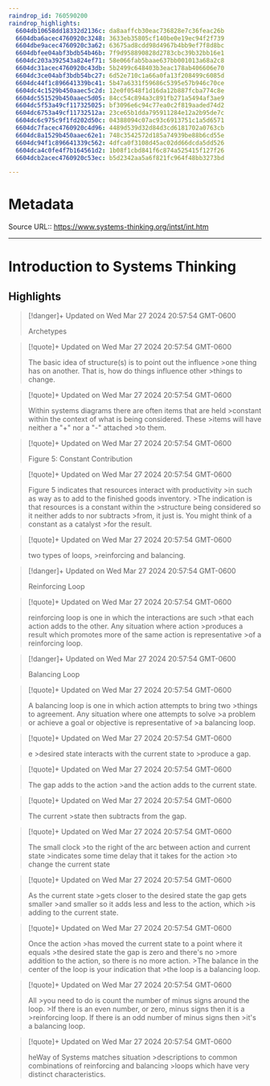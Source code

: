 ```yaml
---
raindrop_id: 760590200
raindrop_highlights:
  6604db10658dd18332d2136c: da8aaffcb30eac736828e7c36feac26b
  6604dba6acec4760920c3248: 3633eb35805cf140be0e19ec94f2f739
  6604dbe9acec4760920c3a62: 63675ad8cdd98d4967b4bb9ef7f8d8bc
  6604dbfee04abf3bdb54b46b: 7f9d958890828d2783cbc39b32bb16e1
  6604dc203a392543a824ef71: 58e066fab5baae637bb001013a68a2c8
  6604dc31acec4760920c43db: 5b2499c648403b3eac178ab406606e70
  6604dc3ce04abf3bdb54bc27: 6d52e710c1a66a0fa13f208499c6085d
  6604dc44f1c896641339bc41: 5b47a6331f59686c5395e57b946c70ce
  6604dc4c1529b450aaec5c2d: 12e0f0548f1d16da12b887fcba774c8e
  6604dc551529b450aaec5d05: 84cc54c894a3c891fb271a5494af3ae9
  6604dc5f53a49cf117325025: bf3096e6c94c77ea0c2f819aaded74d2
  6604dc6753a49cf11732512a: 23ce65b1dda795911284e12a2b95de7c
  6604dc6c975c9f1fd202d50c: 04388094c07ac93c6913751c1a5d6571
  6604dc7facec4760920c4d96: 4489d539d32d84d3cd6181702a0763cb
  6604dc8a1529b450aaec62e1: 748c3542572d185a74939be88b6cd55e
  6604dc94f1c896641339c562: 4dfca0f3108d45ac02dd66dcda5dd526
  6604dca4c0fe4f7b164561d2: 1b08f1cbd841f6c874a525415f127f26
  6604dcb2acec4760920c53ec: b5d2342aa5a6f821fc964f48bb3273bd

---
```


# Metadata
Source URL:: https://www.systems-thinking.org/intst/int.htm


---
# Introduction to Systems Thinking



## Highlights

> [!danger]+ Updated on Wed Mar 27 2024 20:57:54 GMT-0600
>
> Archetypes

> [!quote]+ Updated on Wed Mar 27 2024 20:57:54 GMT-0600
>
> The basic idea of structure(s) is to point out the influence
&gt;one thing has on another. That is, how do things influence other
&gt;things to change.

> [!quote]+ Updated on Wed Mar 27 2024 20:57:54 GMT-0600
>
> Within systems diagrams there are often items that are held
&gt;constant within the context of what is being considered. These
&gt;items will have neither a &quot;+&quot; nor a &quot;-&quot; attached
&gt;to them.

> [!quote]+ Updated on Wed Mar 27 2024 20:57:54 GMT-0600
>
> Figure 5: Constant Contribution

> [!quote]+ Updated on Wed Mar 27 2024 20:57:54 GMT-0600
>
> Figure 5 indicates that resources interact with productivity
&gt;in such as way as to add to the finished goods inventory.
&gt;The indication is that resources is a constant within the
&gt;structure being considered so it neither adds to nor subtracts
&gt;from, it just is. You might think of a constant as a catalyst
&gt;for the result.

> [!quote]+ Updated on Wed Mar 27 2024 20:57:54 GMT-0600
>
> two types of loops,
&gt;reinforcing and balancing.

> [!danger]+ Updated on Wed Mar 27 2024 20:57:54 GMT-0600
>
> Reinforcing Loop

> [!quote]+ Updated on Wed Mar 27 2024 20:57:54 GMT-0600
>
> reinforcing loop is one in which the interactions are such
&gt;that each action adds to the other. Any situation where action
&gt;produces a result which promotes more of the same action is representative
&gt;of a reinforcing loop.

> [!danger]+ Updated on Wed Mar 27 2024 20:57:54 GMT-0600
>
> Balancing Loop

> [!quote]+ Updated on Wed Mar 27 2024 20:57:54 GMT-0600
>
> A balancing loop is one in which action attempts to bring two
&gt;things to agreement. Any situation where one attempts to solve
&gt;a problem or achieve a goal or objective is representative of
&gt;a balancing loop.

> [!quote]+ Updated on Wed Mar 27 2024 20:57:54 GMT-0600
>
> e
&gt;desired state interacts with the current state to
&gt;produce a gap.

> [!quote]+ Updated on Wed Mar 27 2024 20:57:54 GMT-0600
>
> The gap adds to the action
&gt;and the action adds to the current state.

> [!quote]+ Updated on Wed Mar 27 2024 20:57:54 GMT-0600
>
> The current
&gt;state then subtracts from the gap.

> [!quote]+ Updated on Wed Mar 27 2024 20:57:54 GMT-0600
>
> The small clock
&gt;to the right of the arc between action and current state
&gt;indicates some time delay that it takes for the action
&gt;to change the current state

> [!quote]+ Updated on Wed Mar 27 2024 20:57:54 GMT-0600
>
> As the current state
&gt;gets closer to the desired state the gap gets smaller
&gt;and smaller so it adds less and less to the action, which
&gt;is adding to the current state.

> [!quote]+ Updated on Wed Mar 27 2024 20:57:54 GMT-0600
>
> Once the action
&gt;has moved the current state to a point where it equals
&gt;the desired state the gap is zero and there&#39;s no
&gt;more addition to the action, so there is no more action.
&gt;The balance in the center of the loop is your indication that
&gt;the loop is a balancing loop.

> [!quote]+ Updated on Wed Mar 27 2024 20:57:54 GMT-0600
>
> All
&gt;you need to do is count the number of minus signs around the loop.
&gt;If there is an even number, or zero, minus signs then it is a
&gt;reinforcing loop. If there is an odd number of minus signs then
&gt;it&#39;s a balancing loop.

> [!quote]+ Updated on Wed Mar 27 2024 20:57:54 GMT-0600
>
> heWay of Systems matches situation
&gt;descriptions to common combinations of reinforcing and balancing
&gt;loops which have very distinct characteristics.
